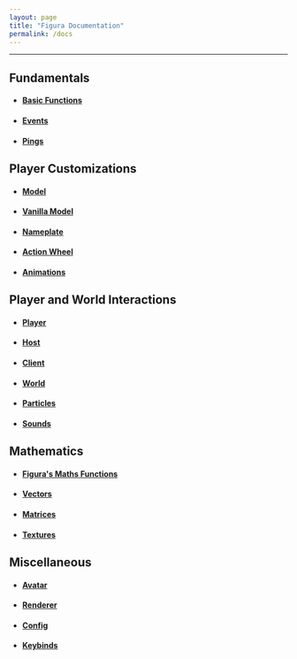 ```yaml
---
layout: page
title: "Figura Documentation"
permalink: /docs
---
```


***

## Fundamentals

- #### [Basic Functions](/docs/basic_func)

- #### [Events](/docs/events)

- #### [Pings](/docs/pings)

## Player Customizations

- #### [Model](/docs/models)

- #### [Vanilla Model](/docs/vanilla_model)

- #### [Nameplate](/docs/nameplate)

- #### [Action Wheel](/docs/action_wheel)

- #### [Animations](/docs/animations)

## Player and World Interactions

- #### [Player](/docs/player)

- #### [Host](/docs/host)

- #### [Client](/docs/client)

- #### [World](/docs/world)

- #### [Particles](/docs/particles)

- #### [Sounds](/docs/sounds)

## Mathematics

- #### [Figura's Maths Functions](/docs/math)

- #### [Vectors](/docs/vectors)

- #### [Matrices](/docs/matrices)

- #### [Textures](/docs/textures)

## Miscellaneous

- #### [Avatar](/docs/avatar)

- #### [Renderer](/docs/renderer)

- #### [Config](/docs/config)

- #### [Keybinds](/docs/keybinds)
